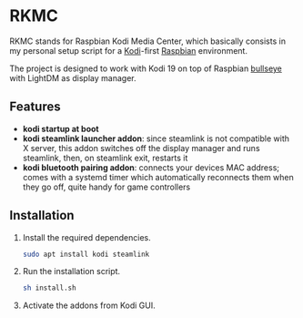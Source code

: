 # RKMC

RKMC stands for Raspbian Kodi Media Center, which basically consists in my personal setup script for a
[Kodi](https://kodi.wiki/view/HOW-TO:Install_Kodi_on_Raspberry_Pi)-first [Raspbian](https://www.raspberrypi.com/software/) environment.

The project is designed to work with Kodi 19 on top of Raspbian [bullseye](https://www.raspberrypi.com/news/raspberry-pi-os-debian-bullseye/) with LightDM as display manager.

## Features
- **kodi startup at boot**
- **kodi steamlink launcher addon**: since steamlink is not compatible with X server, this addon switches off the display manager and runs steamlink, then, on steamlink exit, restarts it
- **kodi bluetooth pairing addon**: connects your devices MAC address; comes with a systemd timer which automatically reconnects them when they go off, quite handy for game controllers

## Installation

1. Install the required dependencies.

   ```bash
   sudo apt install kodi steamlink
   ```

2. Run the installation script.

   ```bash
   sh install.sh
   ```
2. Activate the addons from Kodi GUI.
